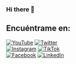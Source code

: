 ### Hi there 👋

## Encuéntrame en:

[![YouTube](https://img.shields.io/badge/YouTube-bornyxD-FF0000?style=for-the-badge&logo=youtube&logoColor=white&labelColor=101010)](https://www.youtube.com/@bornyxd6829)
[![Twitter](https://img.shields.io/badge/Twitter-@bornyxD-1DA1F2?style=for-the-badge&logo=twitter&logoColor=white&labelColor=101010)](https://twitter.com/BornyxD)
</br>
[![Instagram](https://img.shields.io/badge/Instagram-@Boris_Angulo-E4405F?style=for-the-badge&logo=instagram&logoColor=white&labelColor=101010)](https://www.instagram.com/boris_anthony_2407/)
[![TikTok](https://img.shields.io/badge/TikTok-@bornyxD-69C9D0?style=for-the-badge&logo=tiktok&logoColor=white&labelColor=101010)](https://www.tiktok.com/@bornyyxd)
</br>
[![Facebook](https://img.shields.io/badge/Facebook-@Boris_Angulo-1877F2?style=for-the-badge&logo=facebook&logoColor=white&labelColor=101010)](https://www.facebook.com/profile.php?id=100009358029534)
[![LinkedIn](https://img.shields.io/badge/LinkedIn-Boris_Angulo-0077B5?style=for-the-badge&logo=linkedin&logoColor=white&labelColor=101010)](https://www.linkedin.com/in/boris-angulo/)



